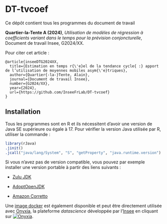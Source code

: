 # DT-tvcoef

Ce dépôt contient tous les programmes du document de travail

**Quartier-la-Tente A (2024)**, *Utilisation de modèles de régression à coefficients variant dans le temps pour la prévision conjoncturelle*, Document de travail Insee, G2024/XX.

Pour citer cet article :

    @article{inseeDTG2024XX,
      title={Estimation en temps r{\'e}el de la tendance cycle{ :} apport de l’utilisation de moyennes mobiles asym{\'e}triques},
      author={Quartier{-la-}Tente, Alain},
      journal={Document de travail Insee},
      number={G2024/XX},
      year={2024},
      url={https://github.com/InseeFrLab/DT-tvcoef}
    }

## Installation

Tous les programmes sont en R et ils nécessitent d’avoir une version de Java SE supérieure ou égale à 17. 
Pour vérifier la version Java utilisée
par R, utiliser la commande :

``` r
library(rJava)
.jinit()
.jcall("java/lang/System", "S", "getProperty", "java.runtime.version")
```

Si vous n’avez pas de version compatible, vous pouvez par exemple
installer une version portable à partir des liens suivants :

- [Zulu JDK](https://www.azul.com/downloads/#zulu)

- [AdoptOpenJDK](https://adoptopenjdk.net/)

- [Amazon Corretto](https://aws.amazon.com/corretto/)

Une [image
docker](https://hub.docker.com/repository/docker/aqlt/dt-est-tr-tc) est
également disponible et peut être directement utilisée avec
[Onyxia](https://github.com/InseeFrLab/onyxia-web), la plateforme
*datascience* développée par l’[Insee](https://www.insee.fr/fr/accueil)
en cliquant sur
[![Onyxia](https://img.shields.io/badge/Launch-Datalab-orange?logo=R)](https://datalab.sspcloud.fr/launcher/ide/rstudio?autoLaunch=false&service.image.custom.enabled=true&service.image.pullPolicy=%C2%ABAlways%C2%BB&service.image.custom.version=%C2%ABaqlt%2Fdt-est-tr-tc%3Alatest%C2%BB).

